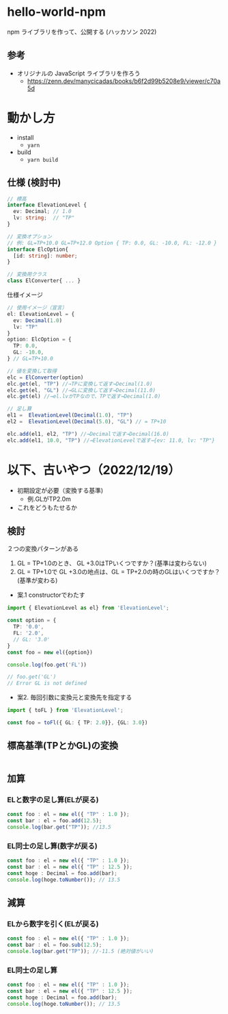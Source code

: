 # hello-world-npm

npm ライブラリを作って、公開する
(ハッカソン 2022)

## 参考

- オリジナルの JavaScript ライブラリを作ろう
  - https://zenn.dev/manycicadas/books/b6f2d99b5208e9/viewer/c70a5d


# 動かし方

- install
  - `yarn`
- build
  - `yarn build`



## 仕様 (検討中)

```ts
// 標高
interface ElevationLevel {
  ev: Decimal; // 1.0
  lv: string;  // "TP"
}

// 変換オプション
// 例: GL=TP+10.0 GL=TP+12.0 Option { TP: 0.0, GL: -10.0, FL: -12.0 }
interface ElcOption{
  [id: string]: number;
} 

// 変換用クラス
class ElConverter{ ... }
```

仕様イメージ
```ts
// 使用イメージ（宣言）
el: ElevationLevel = {
  ev: Decimal(1.0)
  lv: "TP"
}
option: ElcOption = {
  TP: 0.0,
  GL: -10.0,
} // GL=TP+10.0

// 値を変換して取得
elc = ElConverter(option)
elc.get(el, "TP") //→TPに変換して返す→Decimal(1.0)
elc.get(el, "GL") //→GLに変換して返す→Decimal(11.0)
elc.get(el) //→el.lvがTPなので、TPで返す→Decimal(1.0)

// 足し算
el1 =  ElevationLevel(Decimal(1.0), "TP")
el2 =  ElevationLevel(Decimal(5.0), "GL") // = TP+10

elc.add(el1, el2, "TP") //→Decimalで返す→Decimal(16.0)
elc.add(el1, 10.0, "TP") //→ElevationLevelで返す→{ev: 11.0, lv: "TP"}
```


# 以下、古いやつ（2022/12/19）

- 初期設定が必要（変換する基準)
  - 例.GLがTP2.0m
- これをどうもたせるか

## 検討

２つの変換パターンがある
1. GL = TP+1.0のとき、 GL +3.0はTPいくつですか？(基準は変わらない)
2. GL = TP+1.0で GL +3.0の地点は、GL = TP+2.0の時のGLはいくつですか？(基準が変わる)

- 案.1 constructorでわたす
```ts
import { ElevationLevel as el} from 'ElevationLevel';

const option = {
  TP: '0.0',
  FL: '2.0',
  // GL: '3.0'
}
const foo = new el({option})

console.log(foo.get('FL')) 

// foo.get('GL') 
// Error GL is not defined
```

- 案2. 毎回引数に変換元と変換先を指定する

```ts
import { toFL } from 'ElevationLevel';

const foo = toFl({ GL: { TP: 2.0}}, {GL: 3.0})

```

## 標高基準(TPとかGL)の変換
```ts

```

## 加算

### ELと数字の足し算(ELが戻る)
```ts
const foo : el = new el({ "TP" : 1.0 });
const bar : el = foo.add(12.5); 
console.log(bar.get("TP")); //13.5 
```

### EL同士の足し算(数字が戻る)
```ts
const foo : el = new el({ "TP" : 1.0 });
const bar : el = new el({ "TP" : 12.5 });
const hoge : Decimal = foo.add(bar);
console.log(hoge.toNumber()); // 13.5
```

## 減算

### ELから数字を引く(ELが戻る)
```ts
const foo : el = new el({ "TP" : 1.0 });
const bar : el = foo.sub(12.5); 
console.log(bar.get("TP")); //-11.5 (絶対値がいい) 
```

### EL同士の足し算
```ts
const foo : el = new el({ "TP" : 1.0 });
const bar : el = new el({ "TP" : 12.5 });
const hoge : Decimal = foo.add(bar);
console.log(hoge.toNumber()); // 13.5
```





